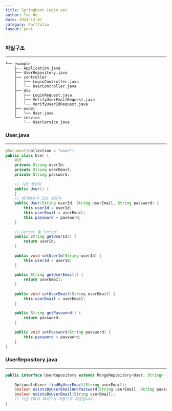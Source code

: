 ```yaml
---
title: SpringBoot Login api
author: Tao He
date: 2024-12-01
category: Portfolio
layout: post
---
```


### ​파일구조
------------

	└── example
        ├── Application.java
        ├── UserRepository.java
        ├── controller
        │   ├── LoginController.java
        │   └── UserController.java
        ├── dto
        │   ├── LoginRequest.java
        │   ├── VerifyUserEmailRequest.java
        │   └── VerifyUserIdRequest.java
        ├── model
        │   └── User.java
        └── service
            └── UserService.java
        
		
### User.java
-----------
```java
@Document(collection = "user")  
public class User {  
    @Id  
    private String userId;  
    private String userEmail;  
    private String password;  
  
    // 기본 생성자  
    public User() {  
    }  
    // 매개변수가 있는 생성자  
    public User(String userId, String userEmail, String password) {  
        this.userId = userId;  
        this.userEmail = userEmail;  
        this.password = password;  
    }  
  
    // Getter 및 Setter  
    public String getUserId() {  
        return userId;  
    }  
  
    public void setUserId(String userId) {  
        this.userId = userId;  
    }  
  
    public String getUserEmail() {  
        return userEmail;  
    }  
  
    public void setUserEmail(String userEmail) {  
        this.userEmail = userEmail;  
    }  
  
    public String getPassword() {  
        return password;  
    }  
  
    public void setPassword(String password) {  
        this.password = password;  
    }  
}
```

### UserRepository.java
--------
```java
public interface UserRepository extends MongoRepository<User, String> {  
  
    Optional<User> findByUserEmail(String userEmail);  
    boolean existsByUserEmailAndPassword(String userEmail, String password);  
    boolean existsByUserEmail(String userEmail);  
    // 기본 CRUD 메서드가 자동으로 제공됩니다.  
}
```

